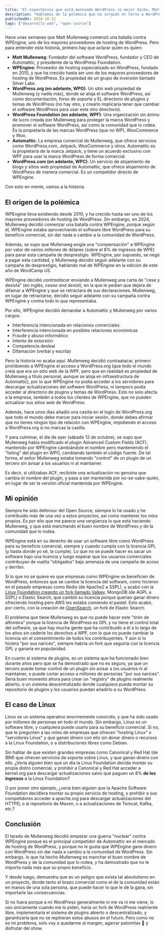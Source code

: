 ```yaml
---
title: "El espectáculo que está montando WordPress (o mejor dicho, Matt Mullenweg)"
description: "Hablemos de la polémica que ha surgido en torno a WordPress y su fundador, Matt Mullenweg, contra WPEngine y todo lo que ha desencadenado."
publishedAt: 2024-10-13
tags: ["desarrollo web", "open source"]
---
```


Hace unas semanas que Matt Mullenweg comenzó una batalla contra WPEngine, uno de los mayores proveedores de hosting de WordPress. Pero para entender esta historia, primero hay que aclarar quien es quien:

- **Matt Mullenweg**: Fundador del software WordPress, fundador y CEO de Automattic, y presidente de la WordPress Foundation.
- **WPEngine**: Proveedor de hosting especializado en WordPress, fundado en 2010, y que ha crecido hasta ser uno de los mayores proveedores de hosting de WordPress. Es propiedad de un grupo de inversión llamado Silver Lake.
- **WordPress.org (en adelante, WPO)**: Un sitio web propiedad de Mullenweg (y nadie más), donde se aloja el software WordPress, así como documentación, foros de soporte y EL directorio de plugins y temas de WordPress (no hay otro, y crearlo implicaría tener que cambiar el software WordPress para usar este otro directorio).
- **WordPress Foundation (en adelante, WPF)**: Una organización sin ánimo de lucro creada por Mullenweg para proteger la marca WordPress y promover el software WordPress, así como la comunidad que lo rodea. Es la propietaria de las marcas WordPress (que no WP), WooCommerce y Woo.
- **Automattic**: La empresa comercial de Mullenweg, que ofrece servicios como WordPress.com, Jetpack, WooCommerce y otros. Automattic es la propietaria de la marca Jetpack, y tiene un acuerdo exclusivo con WPF para usar la marca WordPress de forma comercial.
- **WordPress.com (en adelante, WPC)**: Un servicio de alojamiento de blogs y sitios web propiedad de Automattic, que ofrece alojamiento de WordPress de manera comercial. Es un competidor directo de WPEngine.

Con esto en mente, vamos a la historia.

## El origen de la polémica

WPEngine lleva existiendo desde 2010, y ha crecido hasta ser uno de los mayores proveedores de hosting de WordPress. Sin embargo, en 2024, Mullenweg decidió comenzar una batalla contra WPEngine, porque según él, WPEngine estaba aprovechando el software libre WordPress para su beneficio comercial, sin dar nada a cambio a la comunidad de WordPress.

Además, se supo que Mullenweg exigía una "compensación" a WPEngine por valor de varios millones de dólares (sobre el 8% de ingresos de WPE) para parar esta campaña de desprestigio. WPEngine, por supuesto, se negó a pagar esta cantidad, y Mullenweg decidió seguir adelante con su campaña de desprestigio, hablando mal de WPEngine en la edición de este año de WordCamp US.

WPEngine decidió _contraatacar_ enviando a Mullenweg una carta de "cese y desista" (en inglés, _cease and desist_), en la que le pedían que dejara de difamar a WPEngine y que se retractara de sus declaraciones. Mullenweg, en lugar de retractarse, decidió seguir adelante con su campaña contra WPEngine y contra todo lo que representaba.

Por ello, WPEngine decidió demandar a Automattic y Mullenweg por varios cargos:

- Interferencia intencionada en relaciones comerciales.
- Interferencia intencionada en posibles relaciones económicas
- Fraude y abuso informático
- Intento de extorsión
- Competencia desleal
- Difamación (verbal y escrita)

Pero la historia no acaba aquí. Mullenweg decidió contraatacar, primero prohibiendo a WPEngine el acceso a WordPress.org (que todo el mundo creía que era un sitio web de la WPF, pero que en realidad es propiedad de Mullenweg a título personal, aunque se aloja en infraestructura de Automattic), por lo que WPEngine no podía acceder a los servidores para descargar actualizaciones del software WordPress, ni tampoco podía acceder al directorio de plugins y temas de WordPress. Esto no solo afecta a la empresa, también a todos los clientes de WPEngine, que no pueden actualizar sus sitios web de WordPress.

Además, hace unos días añadió una casilla en el login de WordPress.org que todo el mundo debe marcar para iniciar sesión, donde debes afirmar que no tienes ningún tipo de relación con WPEngine, impidiendo el acceso a WordPress.org si no marcas la casilla.

Y para culminar, el día de ayer (sábado 12 de octubre), se supo que Mullenweg había modificado el plugin Advanced Custom Fields (ACF), mantenido por WPEngine cambiándole el nombre pero manteniendo el "listing" del plugin en WPO, cambiando también el código fuente. De tal forma, el señor Mullenweg estaba tomando "control" de un plugin de un tercero sin avisar a los usuarios ni al maintainer.

Es decir, si utilizabas ACF, recibiste una actualización no genuina que cambia el nombre del plugin, y pasa a ser mantenida por no-se-sabe-quién, en lugar de ser la versión oficial mantenida por WPEngine.

## Mi opinión

Siempre he sido defensor del Open Source, siempre lo he usado y he contribuido más de una vez a estos proyectos, así como mantener los míos propios. Es por ello que me parece una vergüenza lo que está haciendo Mullenweg, y que está manchando el buen nombre de WordPress y de la comunidad que lo rodea.

WPEngine está en su derecho de usar un software libre como WordPress para su beneficio comercial, siempre y cuando cumpla con la licencia GPL (y hasta donde yo sé, la cumple). Lo que no se puede hacer es sacar un software bajo una licencia y luego esperar que los usuarios comerciales contribuyan de vuelta "obligados" bajo amenaza de una campaña de acoso y derribo.

Si lo que no se quiere es que empresas como WPEngine se beneficien de WordPress, entonces que se cambie la licencia del software, como hicieron en el pasado empresas como Redis (de Apache2 a SSPL), y acabó con la [Linux Foundation creando un fork llamado Valkey](https://valkey.io/), MongoDB (de AGPL a SSPL) o Elastic Search, que cambió su licencia porque querían ganar dinero ofreciendo hosting pero AWS les estaba comiendo el pastel. Esto acabó, por cierto, con la creación de [OpenSearch](https://opensearch.org/), un fork de Elastic Search.

El problema que tiene Mullenweg es que no puede hacer este "tirón de alfombra" porque la licencia de WordPress es GPL y no tiene el control total del software, ya que hay mucha gente que ha contribuído a él a lo largo de los años sin cederle los derechos a WPF, con lo que no puede cambiar la licencia sin el consentimiento de todos los contribuyentes. Y aún si lo hiciera "por sus narices", siempre habría un fork que seguiría con la licencia GPL y ganaría en popularidad.

En cuanto al sistema de plugins, es un sistema que ha funcionado bien durante años pero que se ha demostrado que no es seguro, ya que un tercero puede tomar control de un plugin sin avisar a los usuarios ni al maintainer, o puede cortar acceso a millones de personas "por sus narices". Sería buen momento ahora para crear un "registry" de plugins realmente abierto, o un sistema descentralizado donde cualquiera pueda montar su repositorio de plugins y los usuarios puedan añadirlo a su WordPress.

## El caso de Linux

Linux es un sistema operativo enormemente conocido, y que ha sido usado por millones de personas en todo el mundo. Sin embargo, Linux es un software libre, y cualquiera puede usarlo para su beneficio comercial. Si no, que le pregunten a las miles de empresas que ofrecen "hosting Linux" o "servidores Linux" y que ganan dinero con ello sin donar dinero o recursos a la Linux Foundation, o a distribuciones libres como Debian.

Sin hablar de que existen grandes empresas como Canonical y Red Hat (de IBM) que ofrecen servicios de soporte sobre Linux, y que ganan dinero con ello. ¿Vería alguien bien que un día la Linux Foundation decida montar su propia distro comercial, y prohibir a Canonical y Red Hat acceder a kernel.org para descargar actualizaciones salvo que paguen un 8% **de los ingresos** a la Linux Foundation?

O por poner otro ejemplo, ¿vería bien alguien que la Apache Software Foundation decidiera montar su propio servicio de hosting, y prohibir a sus competidores acceder a apache.org para descargar actualizaciones del HTTPD, o al repositorio de Maven, o a actualizaciones de Tomcat, Kafka, etc.?

## Conclusión

El tarado de Mullenweg decidió empezar una guerra "nuclear" contra WPEngine porque es el principal competidor de Automattic en el mercado de hosting de WordPress, y porque no le gusta que WPEngine gane dinero con WordPress sin dar nada a cambio a la comunidad de WordPress. Sin embargo, lo que ha hecho Mullenweg es manchar el buen nombre de WordPress y de la comunidad que lo rodea, y ha demostrado que no le importa nada más que su propio beneficio.

Y desde luego, demuestra que es un peligro que exista tal absolutismo en un proyecto, donde tanto el brazo comercial como el de la comunidad están en manos de una sola persona, que puede hacer lo que le dé la gana, sin importarle las consecuencias.

Si no fuera porque a mí WordPress generalmente ni me va ni me viene, lo uso únicamente cuando me lo piden, haría un fork de WordPress realmente libre, implementaría el sistema de plugins abierto o descentralizado, y garantizaría que no se repitieran estos abusos en el futuro. Pero como no es mi problema, solo voy a quedarme al margen, agarrar palomitas 🍿 y disfrutar del show.
